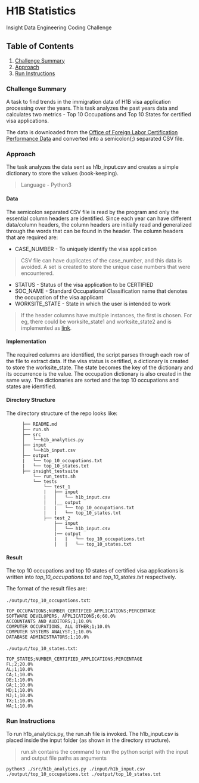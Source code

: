 # H1B Statistics

Insight Data Engineering Coding Challenge

## Table of Contents
1. [Challenge Summary](README.md#challenge-summary)
2. [Approach](README.md#approach)
3. [Run Instructions](README.md#run-instructions)

### Challenge Summary
A task to find trends in the immigration data of H1B visa application processing over the years. This task analyzes the past years data and calculates two metrics - Top 10 Occupations and Top 10 States for certified visa applications.

The data is downloaded from the [Office of Foreign Labor Certification Performance Data](https://www.foreignlaborcert.doleta.gov/performancedata.cfm#dis) and converted into a semicolon(;) separated CSV file. 

### Approach
The task analyzes the data sent as h1b_input.csv and creates a simple dictionary to store the values (book-keeping). 
> Language - Python3

#### Data
The semicolon separated CSV file is read by the program and only the essential column headers are identified. Since each year can have different data/column headers, the column headers are initially read and generalized through the words that can be found in the header. The column headers that are required are: 
* CASE_NUMBER - To uniquely identify the visa application
> CSV file can have duplicates of the case_number, and this data is avoided. A set is created to store the unique case numbers that were encountered.
* STATUS - Status of the visa application to be CERTIFIED
* SOC_NAME - Standard Occupational Classification name that denotes the occupation of the visa applicant
* WORKSITE_STATE - State in which the user is intended to work 
> If the header columns have multiple instances, the first is chosen. For eg, there could be worksite_state1 and worksite_state2 and is implemented as [link](https://github.com/ddevaraj/insight-data-engineering/blob/3c1bd40219230ff9bbeacbc21eb6f5284f52ba71/src/h1b_analytics.py#L117).

#### Implementation
The required columns are identified, the script parses through each row of the file to extract data. If the visa status is certified, a dictionary is created to store the worksite_state. The state becomes the key of the dictionary and its occurrence is the value. The occupation dictionary is also created in the same way.
The dictionaries are sorted and the top 10 occupations and states are identified.

#### Directory Structure 
The directory structure of the repo looks like:
```
      ├── README.md 
      ├── run.sh
      ├── src
      │   └──h1b_analytics.py
      ├── input
      │   └──h1b_input.csv
      ├── output
      |   └── top_10_occupations.txt
      |   └── top_10_states.txt
      ├── insight_testsuite
          └── run_tests.sh
          └── tests
              └── test_1
              |   ├── input
              |   │   └── h1b_input.csv
              |   |__ output
              |   |   └── top_10_occupations.txt
              |   |   └── top_10_states.txt
              ├── test_2
                  ├── input
                  │   └── h1b_input.csv
                  |── output
                  |   |   └── top_10_occupations.txt
                  |   |   └── top_10_states.txt
```

#### Result
The top 10 occupations and top 10 states of certified visa applications is written into *top_10_occupations.txt* and *top_10_states.txt* respectively. 

The format of the result files are:

`./output/top_10_occupations.txt`:
```
TOP_OCCUPATIONS;NUMBER_CERTIFIED_APPLICATIONS;PERCENTAGE
SOFTWARE DEVELOPERS, APPLICATIONS;6;60.0%
ACCOUNTANTS AND AUDITORS;1;10.0%
COMPUTER OCCUPATIONS, ALL OTHER;1;10.0% 
COMPUTER SYSTEMS ANALYST;1;10.0%
DATABASE ADMINISTRATORS;1;10.0%
```
`./output/top_10_states.txt`:
```
TOP_STATES;NUMBER_CERTIFIED_APPLICATIONS;PERCENTAGE
FL;2;20.0%
AL;1;10.0%
CA;1;10.0%
DE;1;10.0%
GA;1;10.0%
MD;1;10.0%
NJ;1;10.0%
TX;1;10.0%
WA;1;10.0%
``` 
### Run Instructions
To run h1b_analytics.py, the run.sh file is invoked. The h1b_input.csv is placed inside the input folder (as shown in the directory structure).
> run.sh contains the command to run the python script with the input and output file paths as arguments

```
python3 ./src/h1b_analytics.py ./input/h1b_input.csv ./output/top_10_occupations.txt ./output/top_10_states.txt
```
